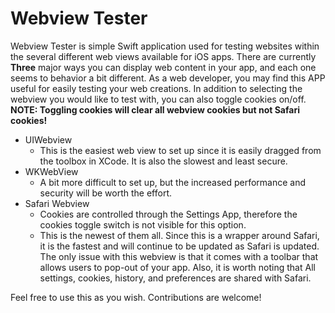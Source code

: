 # Webview Tester

Webview Tester is simple Swift application used for testing websites within the several different web views available for iOS apps.  There are currently **Three** major ways you can display web content in your app, and each one seems to behavior a bit different.  As a web developer, you may find this APP useful for easily testing your web creations.  In addition to selecting the webview you would like to test with, you can also toggle cookies on/off.   
**NOTE: Toggling cookies will clear all webview cookies but not Safari cookies!**

  - UIWebview
    - This is the easiest web view to set up since it is easily dragged from the toolbox in XCode.  It is also the slowest and least secure.  
  - WKWebView
    - A bit more difficult to set up, but the increased performance and security will be worth the effort.
  - Safari Webview
    - Cookies are controlled through the Settings App, therefore the cookies toggle switch is not visible for this option.
    - This is the newest of them all.  Since this is a wrapper around Safari, it is the fastest and will continue to be updated as Safari is updated.  The only issue with this webview is that it comes with a toolbar that allows users to pop-out of your app.  Also, it is worth noting that All settings, cookies, history, and preferences are shared with Safari.  

Feel free to use this as you wish.  Contributions are welcome!  